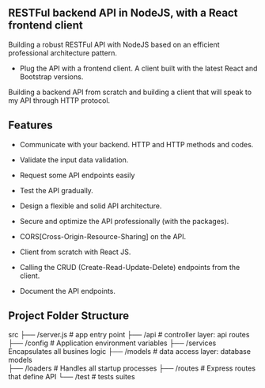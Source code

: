 ## RESTFul backend API in NodeJS, with a React frontend client

Building a robust RESTFul API with NodeJS based on an efficient professional architecture pattern.

- Plug the API with a frontend client. A client built with the latest React and Bootstrap versions.



Building a backend API from scratch and building a client that will speak to my API through HTTP protocol.


## Features
* Communicate with your backend. HTTP and HTTP methods and codes.

* Validate the input data validation.

* Request some API endpoints easily

* Test the API gradually.

* Design a flexible and solid API architecture.

* Secure and optimize the API professionally (with the packages).

* CORS[Cross-Origin-Resource-Sharing] on the API. 

* Client from scratch with React JS.

* Calling the CRUD (Create-Read-Update-Delete) endpoints from the client.

* Document the API endpoints.



## Project Folder Structure

 src
      ├── /server.js	# app entry point
      ├── /api			# controller layer: api routes
      ├── /config		# Application environment variables
      ├── /services		Encapsulates all busines logic
      ├── /models		# data access layer: database models	
      ├── /loaders		# Handles all startup processes
      ├── /routes		# Express routes that define API
      └── /test         # tests suites